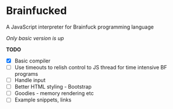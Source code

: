 Brainfucked
===========

A JavaScript interpreter for Brainfuck programming language

*Only basic version is up*

**TODO**
- [x] Basic compiler
- [ ] Use timeouts to relish control to JS thread for time intensive BF programs
- [ ] Handle input
- [ ] Better HTML styling - Bootstrap
- [ ] Goodies - memory rendering etc
- [ ] Example snippets, links
